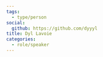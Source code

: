 ```yaml
---
tags:
  - type/person
social:
  github: https://github.com/dyyyl
title: Dyl Lavoie
categories:
  - role/speaker
---
```

